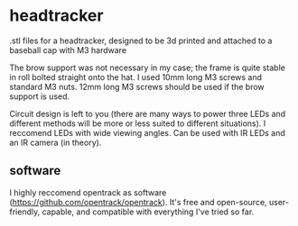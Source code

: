 # headtracker
.stl files for a headtracker, designed to be 3d printed and attached to a baseball cap with M3 hardware

The brow support was not necessary in my case; the frame is quite stable in roll bolted straight onto the hat. I used 10mm long M3 screws and standard M3 nuts. 12mm long M3 screws should be used if the brow support is used.

Circuit design is left to you (there are many ways to power three LEDs and different methods will be more or less suited to different situations). I reccomend LEDs with wide viewing angles. Can be used with IR LEDs and an IR camera (in theory).

## software
I highly reccomend opentrack as software (https://github.com/opentrack/opentrack). It's free and open-source, user-friendly, capable, and compatible with everything I've tried so far.

